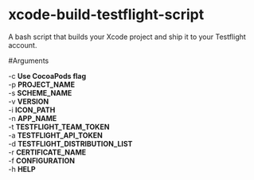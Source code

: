 xcode-build-testflight-script
=============================

A bash script that builds your Xcode project and ship it to your Testflight account.

#Arguments

 -c **Use CocoaPods flag**  
 -p **PROJECT_NAME**  
 -s **SCHEME_NAME**  
 -v **VERSION**  
 -i **ICON_PATH**  
 -n **APP_NAME**  
 -t **TESTFLIGHT_TEAM_TOKEN**  
 -a **TESTFLIGHT_API_TOKEN**  
 -d **TESTFLIGHT_DISTRIBUTION_LIST**  
 -r **CERTIFICATE_NAME**  
 -f **CONFIGURATION**  
 -h **HELP**  
